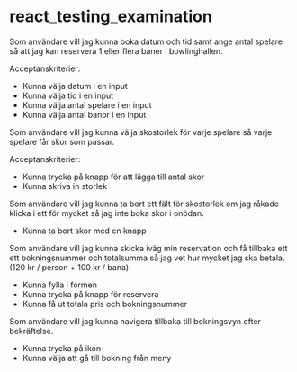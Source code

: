 # react_testing_examination

Som användare vill jag kunna boka datum och tid samt ange antal spelare så att jag kan reservera 1 eller flera baner i bowlinghallen.

Acceptanskriterier:
* Kunna välja datum i en input
* Kunna välja tid i en input
* Kunna välja antal spelare i en input
* Kunna välja antal banor i en input

Som användare vill jag kunna välja skostorlek för varje spelare så varje spelare får skor som passar.

Acceptanskriterier: 
* Kunna trycka på knapp för att lägga till antal skor
* Kunna skriva in storlek

Som användare vill jag kunna ta bort ett fält för skostorlek om jag råkade klicka i ett för mycket så jag inte boka skor i onödan.
* Kunna ta bort skor med en knapp

Som användare vill jag kunna skicka iväg min reservation och få tillbaka ett ett bokningsnummer och totalsumma så jag vet hur mycket jag ska betala. (120 kr / person + 100 kr / bana).

* Kunna fylla i formen
* Kunna trycka på knapp för reservera
* Kunna få ut totala pris och bokningsnummer

Som användare vill jag kunna navigera tillbaka till bokningsvyn efter bekräftelse.
* Kunna trycka på ikon
* Kunna välja att gå till bokning från meny
